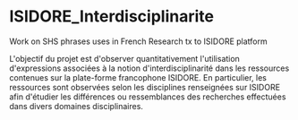 # ISIDORE_Interdisciplinarite
Work on SHS phrases uses in French Research tx to ISIDORE platform

L'objectif du projet est d'observer quantitativement l'utilisation d'expressions 
associées à la notion d'interdisciplinarité dans les ressources contenues sur la plate-forme francophone ISIDORE. 
En particulier, les ressources sont observées selon les disciplines renseignées sur ISIDORE 
afin d'étudier les différences ou ressemblances des recherches effectuées dans divers domaines disciplinaires.
